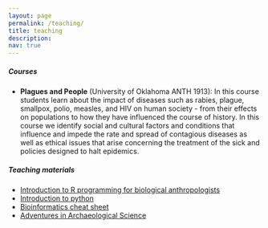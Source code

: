 ```yaml
---
layout: page
permalink: /teaching/
title: teaching
description: 
nav: true
---
```


##### Courses

* **Plagues and People** (University of Oklahoma ANTH 1913): In this course students learn about the impact of diseases such as rabies, plague, smallpox, polio, measles, and HIV on human society - from their effects on populations to how they have influenced the course of history. In this course we identify social and cultural factors and conditions that influence and impede the rate and spread of contagious diseases as well as ethical issues that arise concerning the treatment of the sick and policies designed to halt epidemics.

##### Teaching materials

* [Introduction to R programming for biological anthropologists](https://github.com/aemann01/R_tutorial)
* [Introduction to python](https://github.com/aemann01/python_tutorial)
* [Bioinformatics cheat sheet](https://github.com/vprichards-lab/training/blob/master/bioinformatics_cheat_sheet.pdf)
* [Adventures in Archaeological Science](http://christinawarinner.com/outreach/children/adventures-in-archaeological-science/)
